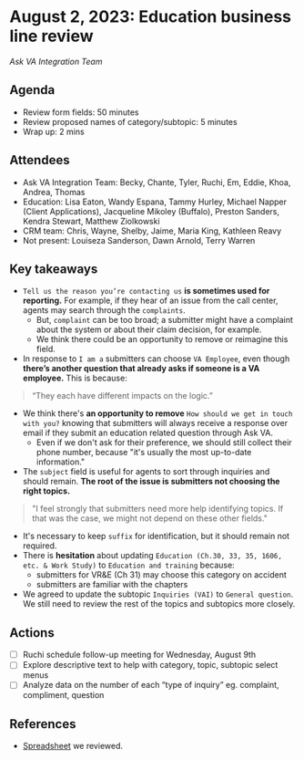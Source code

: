 # August 2, 2023: Education business line review

*Ask VA Integration Team*

## Agenda

- Review form fields: 50 minutes
- Review proposed names of category/subtopic: 5 minutes
- Wrap up: 2 mins

## Attendees

- Ask VA Integration Team: Becky, Chante, Tyler, Ruchi, Em, Eddie, Khoa, Andrea, Thomas
- Education: Lisa Eaton, Wandy Espana, Tammy Hurley, Michael Napper (Client Applications), Jacqueline Mikoley (Buffalo), Preston Sanders, Kendra Stewart, Matthew Ziolkowski
- CRM team: Chris, Wayne, Shelby, Jaime, Maria King, Kathleen Reavy
- Not present: Louiseza Sanderson, Dawn Arnold, Terry Warren 

## Key takeaways

- `Tell us the reason you’re contacting us` **is sometimes used for reporting.** For example, if they hear of an issue from the call center, agents may search through the `complaints`.
    - But, `complaint` can be too broad; a submitter might have a complaint about the system or about their claim decision, for example.
    - We think there could be an opportunity to remove or reimagine this field.
- In response to `I am a` submitters can choose `VA Employee`, even though **there’s another question that already asks if someone is a VA employee.** This is because:
> “They each have different impacts on the logic.”
- We think there's **an opportunity to remove** `How should we get in touch with you?` knowing that submitters will always receive a response over email if they submit an education related question through Ask VA.
    - Even if we don't ask for their preference, we should still collect their phone number, because "it's usually the most up-to-date information."
- The `subject` field is useful for agents to sort through inquiries and should remain. **The root of the issue is submitters not choosing the right topics.**
> "I feel strongly that submitters need more help identifying topics. If that was the case, we might not depend on these other fields."
- It's necessary to keep `suffix` for identification, but it should remain not required.
- There is **hesitation** about updating `Education (Ch.30, 33, 35, 1606, etc. & Work Study)` to `Education and training` because:
    - submitters for VR&E (Ch 31) may choose this category on accident
    - submitters are familiar with the chapters
- We agreed to update the subtopic `Inquiries (VAI)` to	`General question`. We still need to review the rest of the topics and subtopics more closely.

## Actions

- [ ] Ruchi schedule follow-up meeting for Wednesday, August 9th
- [ ] Explore descriptive text to help with category, topic, subtopic select menus
- [ ] Analyze data on the number of each “type of inquiry” eg. complaint, compliment, question

## References

- [Spreadsheet](https://docs.google.com/spreadsheets/d/1AlUqvwn49ah2gHniTwx3x0afOPliKgURo575e73OH40/edit#gid=1192783561) we reviewed.
